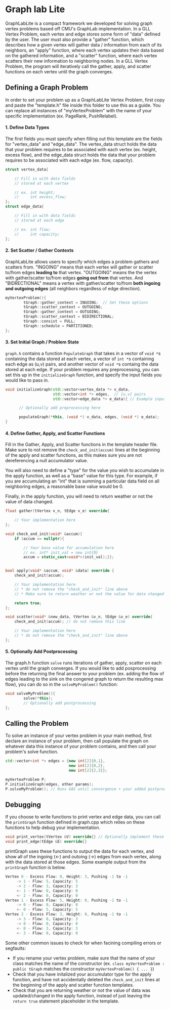 # Graph lab Lite

GraphLabLite is a compact framework we developed for solving graph vertex problems based off CMU's GraphLab implementation. In a GLL Vertex Problem, 
each vertex and edge stores some form of "data" defined by the user. The user must also provide a "gather" function, which describes how a given vertex will
gather data / information from each of its neighbors, an "apply" function, where each vertex updates their data based on the gathered information, and 
a "scatter" function, where each vertex scatters their new information to neighboring nodes. In a GLL Vertex Problem, the program will iteratively call the gather,
apply, and scatter functions on each vertex until the graph converges.

## Defining a Graph Problem

In order to set your problem up as a GraphLabLite Vertex Problem, first copy and paste the "template.h" file inside this folder to
use this as a guide. You can replace all instances of "myVertexProblem" with the name of your specific implementation (ex. PageRank, PushRelabel).

#### 1. Define Data Types
The first fields you must specify when filling out this template are the fields for "vertex_data" and "edge_data". 
The vertex_data struct holds the data that your problem requires to be associated with each vertex (ex. height, excess flow), and the
edge_data struct holds the data that your problem requires to be associated with each edge (ex. flow, capacity). 

```cpp
struct vertex_data{

    // Fill in with data fields 
    // stored at each vertex

    // ex. int height;
    //     int excess_flow;
};
struct edge_data{

    // Fill in with data fields 
    // stored at each edge

    // ex. int flow;
    //     int capacity;
};    
```
#### 2. Set Scatter / Gather Contexts
GraphLabLite allows users to specify which edges a problem gathers and scatters from. "INGOING" means that each vertex
will gather or scatter to/from edges <b>leading to</b> that vertex. "OUTGOING" means the the vertex with gather/scatter to/from
edges <b>going out from</b> that vertex. And "BIDRECTIONAL" means a vertex with gather/scatter to/from <b>both ingoing and outgoing 
edges</b> (all neighbors regardless of edge direction). 
```cpp
myVertexProblem(){
        tGraph::gather_context = INGOING;  // Set these options
        tGraph::scatter_context = OUTGOING;  
        tGraph::gather_context = OUTGOING; 
        tGraph::scatter_context = BIDIRECTIONAL; 
        tGraph::consist = FULL;
        tGraph::schedule = PARTITIONED;
};
```
#### 3. Set Initial Graph / Problem State
```graph.h``` contains a function ```PopulateGraph``` that takes in a vector of ```void *```s containing the data stored at each vertex,
a vector of ```int *```s containing each edge as (u,v) pairs, and another vector of ```void *```s containg the data stored at each edge. 
If your problem requires any preprocessing, you can set this up in the ```initializeGraph``` function, and specify the input fields
you would like to pass in.
```cpp
void initializeGraph(std::vector<vertex_data *> v_data, 
                     std::vector<int *> edges,  // [u,v] pairs
                     std::vector<edge_data *> e_data){ // Example input fields

      // Optionally add preprocessing here

      populateGraph(*this, (void *) v_data, edges, (void *) e_data);
}
```
#### 4. Define Gather, Apply, and Scatter Functions
Fill in the Gather, Apply, and Scatter functions in the template header file. Make sure to not remove the ```check_and_init(accum)``` 
lines at the beginning of the apply and scatter functions, as this makes sure you are not dereferencing a null accumulator value. 

You will also need to define a "type" for the value you wish to accumulate in the apply function, as well as a "base" value for this type.
For example, if you are accumulating an "int" that is summing a particular data field on all neighboring edges, a reasonable base value
would be 0. 

Finally, in the apply function, you will need to return weather or not the value of data changed.

```cpp
float gather(tVertex v_n, tEdge v_e) override{

    // Your implementation here
};                        

void check_and_init(void* &accum){
    if (accum == nullptr){  

        // Your base value for accumulation here
        // ex. int* init_val = new int{0} 
        accum = static_cast<void*>(init_val);}};


bool apply(void* &accum, void* &data) override { 
    check_and_init(accum); 

    // Your implementation here
    // * do not remove the "check_and_init" line above
    // * Make sure to return weather or not the value for data changed

    return true; 
}; 

void scatter(void* &new_data, tVertex &v_n, tEdge &v_e) override{
    check_and_init(accum); // do not remove this line        

    // Your implementation here
    // * do not remove the "check_and_init" line above 
};  
```

#### 5. Optionally Add Postprocessing 
The graph.h function ```solve``` runs iterations of gather, apply, scatter on each vertex until the graph converges. If you would like to add
posprocessing before the returning the final answer to your problem (ex. adding the flow of edges leading to the sink on the congered graph
to return the resulting max flow), you can do so in the ```solveMyProblem()``` function:

```cpp
void solveMyProblem(){
        solve(*this); 
        // Optionally add postprocessing
};
```
## Calling the Problem

To solve an instance of your vertex problem in your main method, first declare an instance of your problem, then call populate the graph on whatever data 
this instance of your problem contains, and then call your problem's solve function. 

```cpp
std::vector<int *> edges = {new int[2]{0,1},
                            new int[2]{0,2}, 
                            new int[2]{2,3}};

myVertexProblem P; 
P.initializeGraph(edges, other params);       
P.solveMyProblem(); // Runs GAS until convergence + your added postprocessing
```

## Debugging

If you choose to write functions to print vertex and edge data, you can call the ```printGraph``` function defined in graph.cpp which
relies on these functions to help debug your implementation.
```cpp
void print_vertex(tVertex &V) override{} // Optionally implement these
void print_edge(tEdge &E) override{} 
```
printGraph uses these functions to output the data for each vertex, and show all of the ingoing (<-) and outoing (->) edges
from each vertex, along with the data stored at those edges. Some example output from the ```printGraph``` function is below.

```cpp
Vertex 0 - Excess Flow: 0, Height: 3, Pushing -1 to -1
     -> 1 - Flow: 5, Capacity: 5
     -> 2 - Flow: 3, Capacity: 3
     <- 1 - Flow: 0, Capacity: 0
     <- 2 - Flow: 0, Capacity: 0
Vertex 1 - Excess Flow: 5, Height: 0, Pushing -1 to -1
     -> 0 - Flow: 0, Capacity: 0
     <- 0 - Flow: 5, Capacity: 5
Vertex 2 - Excess Flow: 3, Height: 0, Pushing -1 to -1
     -> 3 - Flow: 0, Capacity: 3
     -> 0 - Flow: 0, Capacity: 0
     <- 0 - Flow: 3, Capacity: 3
     <- 3 - Flow: 0, Capacity: 0
```
Some other common issues to check for when facining compiling errors or segfaults:

* If you rename your vertex problem, make sure that the name of your class matches the name of the constructor (ex. ```class myVertexProblem : public tGraph``` matches the constructor ```myVertexProblem() { ... }```)
* Check that you have initalized your accumulator type for the apply function, and have not accidentally deleted the ```check_and_init``` lines at the beginning of the apply and scatter function templates.
* Check that you are returning weather or not the value of data was updated/changed in the apply function, instead of just leaving the ```return true``` statement placeholder in the template.
